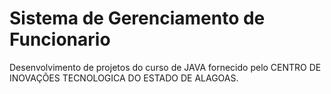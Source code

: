 # Sistema de Gerenciamento de Funcionario
Desenvolvimento de projetos do curso de JAVA fornecido pelo CENTRO DE INOVAÇÕES TECNOLOGICA DO ESTADO DE ALAGOAS.
